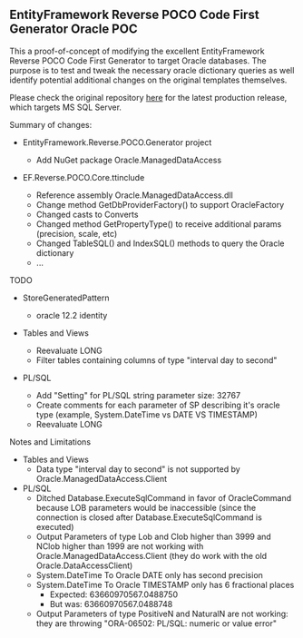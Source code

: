 ## EntityFramework Reverse POCO Code First Generator Oracle POC

This a proof-of-concept of modifying the excellent EntityFramework Reverse POCO Code First Generator to target Oracle databases. The purpose is to test and tweak the necessary oracle dictionary queries as well identify potential additional changes on the original templates themselves.

Please check the original repository [here](https://github.com/sjh37/EntityFramework-Reverse-POCO-Code-First-Generator) for the latest production release, which targets MS SQL Server.

Summary of changes:
* EntityFramework.Reverse.POCO.Generator project
  * Add NuGet package Oracle.ManagedDataAccess

* EF.Reverse.POCO.Core.ttinclude
  * Reference assembly Oracle.ManagedDataAccess.dll
  * Change method GetDbProviderFactory() to support OracleFactory
  * Changed casts to Converts
  * Changed method GetPropertyType() to receive additional params (precision, scale, etc)
  * Changed TableSQL() and IndexSQL() methods to query the Oracle dictionary
  * ...

TODO
* StoreGeneratedPattern
  * oracle 12.2 identity
		
* Tables and Views
  * Reevaluate LONG
  * Filter tables containing columns of type "interval day to second"

* PL/SQL
  * Add "Setting" for PL/SQL string parameter size: 32767
  * Create comments for each parameter of SP describing it's oracle type (example, System.DateTime vs DATE VS TIMESTAMP)
  * Reevaluate LONG  

		
Notes and Limitations
* Tables and Views
  * Data type "interval day to second" is not supported by Oracle.ManagedDataAccess.Client
* PL/SQL
  * Ditched Database.ExecuteSqlCommand in favor of OracleCommand because LOB parameters would be inaccessible (since the connection is closed after Database.ExecuteSqlCommand is executed)
  * Output Parameters of type Lob and Clob higher than 3999 and NClob higher than 1999 are not working with Oracle.ManagedDataAccess.Client (they do work with the old Oracle.DataAccessClient)
  * System.DateTime To Oracle DATE only has second precision
  * System.DateTime To Oracle TIMESTAMP only has 6 fractional places
    * Expected: 63660970567.0488750
    * But was:  63660970567.0488748
  * Output Parameters of type PositiveN and NaturalN are not working: they are throwing "ORA-06502: PL/SQL: numeric or value error"
